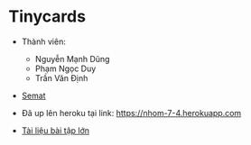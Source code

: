# Tinycards
- Thành viên:
    - Nguyễn Mạnh Dũng
    - Phạm Ngọc Duy
    - Trần Văn Định
- [Semat](https://docs.google.com/spreadsheets/d/1NIKzBaqmc1w2dQHGoO-Rl4WlRbVnituXdchP9Lys8GM/edit?usp=sharing)

- Đã up lên heroku tại link: https://nhom-7-4.herokuapp.com

- [Tài liệu bài tập lớn]( https://docs.google.com/document/d/1VsnzuqYDXdrzQ1ElvVkF0h-0LJa8-F4TEy6Nqhkr-V0/edit)